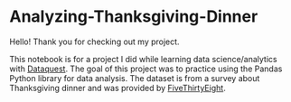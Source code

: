 # Analyzing-Thanksgiving-Dinner

Hello! Thank you for checking out my project.

This notebook is for a project I did while learning data science/analytics with <a href='https://www.dataquest.io'>Dataquest</a>. 
The goal of this project was to practice using the Pandas Python library for data analysis. The dataset is from a survey 
about Thanksgiving dinner and was provided by <a href='https://github.com/fivethirtyeight'>FiveThirtyEight</a>.
